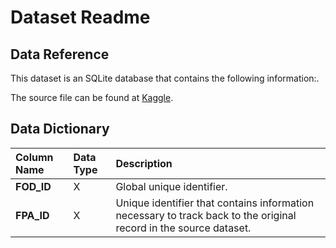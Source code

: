 # Dataset Readme


## Data Reference

This dataset is an SQLite database that contains the following information:.

The source file can be found at [Kaggle](https://www.kaggle.com/rtatman/188-million-us-wildfires).


## Data Dictionary

| Column Name | Data Type | Description |
|:---|:---|:---|
| **FOD_ID**                     | X | Global unique identifier. |
| **FPA_ID**                     | X | Unique identifier that contains information necessary to track back to the original record in the source dataset. |

